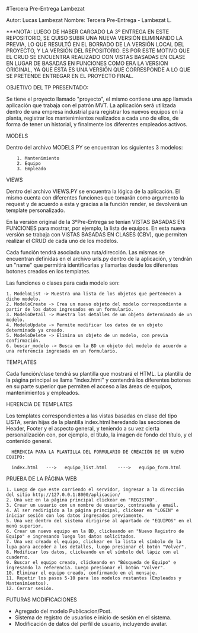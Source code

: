 #Tercera Pre-Entrega Lambezat

Autor: Lucas Lambezat
Nombre: Tercera Pre-Entrega - Lambezat L.

***NOTA: LUEGO DE HABER CARGADO LA 3º ENTREGA EN ESTE REPOSITORIO, SE QUISO SUBIR UNA NUEVA VERSIÓN ELIMINANDO LA PREVIA, LO QUE RESULTÓ
EN EL BORRADO DE LA VERSIÓN LOCAL DEL PROYECTO, Y LA VERSIÓN DEL REPOSITORIO. ES POR ESTE MOTIVO QUE EL CRUD SE ENCUENTRA REALIZADO CON
VISTAS BASADAS EN CLASE EN LUGAR DE BASADAS EN FUNCIONES COMO ERA LA VERSION ORIGINAL, YA QUE ESTA ES UNA VERSIÓN QUE CORRESPONDE A LO
QUE SE PRETENDE ENTREGAR EN EL PROYECTO FINAL.

OBJETIVO DEL TP PRESENTADO:

Se tiene el proyecto llamado "proyecto", el mismo contiene una app llamada aplicación que trabaja con el patrón MVT.
La aplicación será utilizada dentro de una empresa industrial para registrar los nuevos equipos en la planta, registrar los
mantenimientos realizados a cada uno de ellos, de forma de tener un historial, y finalmente los diferentes empleados activos. 



MODELS

  Dentro del archivo MODELS.PY se encuentran los siguientes 3 modelos: 

        1. Mantenimiento
        2. Equipo
        3. Empleado 


VIEWS

  Dentro del archivo VIEWS.PY se encuentra la lógica de la aplicación.
  El mismo cuenta con diferentes funciones que tomarán como argumento la request y de acuerdo a esta y gracias a la función render, 
  se devolverá un template personalizado. 
  
  En la versión original de la 3ºPre-Entrega se tenían VISTAS BASADAS EN FUNCIONES para mostrar, por ejemplo, la lista de equipos. 
  En esta nueva versión se trabaja con VISTAS BASADAS EN CLASES (CBV), que permiten realizar el CRUD de cada uno de los modelos.

  Cada función tendrá asociada una ruta/dirección. Las mismas se encuentran definidas en el archivo urls.py dentro de la aplicación, 
  y tendrán un "name" que permitirá identificarlas y llamarlas desde los diferentes botones creados en los templates.

  Las funciones o clases para cada modelo son:

    1. ModeloList -> Muestra una lista de los objetos que pertenecen a dicho modelo. 
    2. ModeloCreate -> Crea un nuevo objeto del modelo correspondiente a partir de los datos ingresados en un formulario.
    3. ModeloDetail -> Muestra los detalles de un objeto determinado de un modelo.
    4. ModeloUpdate -> Permite modificar los datos de un objeto determinado ya creado.
    5. ModeloDelete -> Elimina un objeto de un modelo, con previa confirmación.
    6. buscar_modelo -> Busca en la BD un objeto del modelo de acuerdo a una referencia ingresada en un formulario.



TEMPLATES

  Cada función/clase tendrá su plantilla que mostrará el HTML.
  La plantilla de la página principal se llama "index.html" y contendrá los diferentes botones en su parte superior que permiten 
  el acceso a las áreas de equipos, mantenimientos y empleados. 

  HERENCIA DE TEMPLATES

  Los templates correspondientes a las vistas basadas en clase del tipo LISTA, serán hijas de la plantilla index.html heredando las 
  secciones de Header, Footer y el aspecto general, y teniendo a su vez cierta personalización con, por ejemplo, el título, la imagen 
  de fondo del título, y el contenido general.

      HERENCIA PARA LA PLANTILLA DEL FORMULARIO DE CREACIÓN DE UN NUEVO EQUIPO:
          
      index.html   --->   equipo_list.html    ---->   equipo_form.html

PRUEBA DE LA PÁGINA WEB

    1. Luego de que este corriendo el servidor, ingresar a la dirección del sitio http://127.0.0.1:8000/aplicacion/
    2. Una vez en la página principal clickear en "REGISTRO".
    3. Crear un usuario con un nombre de usuario, contraseña y email.
    4. Al ser redirigido a la página principal, clickear en "LOGIN" e iniciar sesión con los datos ingresados previamente.
    5. Una vez dentro del sistema dirigirse al apartado de "EQUIPOS" en el menú superior.
    6. Crear un nuevo equipo en la BD, clickeando en "Nuevo Registro de Equipo" e ingresando luego los datos solicitados.
    7. Una vez creado el equipo, clickear en la lista el símbolo de la lupa para acceder a los detalles, luego presionar el botón "Volver".
    8. Modificar los datos, clickeando en el símbolo del lápiz con el cuaderno.
    9. Buscar el equipo creado, clickeando en "Búsqueda de Equipo" e ingresando la referencia. Luego presionar el botón "Volver".
    10. Eliminar el equipo creado, confirmando en el mensaje.
    11. Repetir los pasos 5-10 para los modelos restantes (Empleados y Mantenimientos).
    12. Cerrar sesión.



FUTURAS MODIFICACIONES
- Agregado del modelo Publicacion/Post.
- Sistema de registro de usuarios e inicio de sesión en el sistema.
- Modificación de datos del perfil de usuario, incluyendo avatar.
